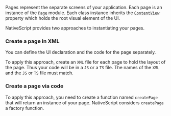 Pages represent the separate screens of your application. Each page is an instance of the [`Page`](http://docs.nativescript.org/api-reference/classes/_ui_page_.page.html) module. Each class instance inherits the [`ContentView`](http://docs.nativescript.org/api-reference/classes/_ui_content_view_.contentview.html) property which holds the root visual element of the UI.

NativeScript provides two approaches to instantiating your pages.

### Create a page in XML

You can define the UI declaration and the code for the page separately.

To apply this approach, create an `XML` file for each page to hold the layout of the page. Thus your code will be in a `JS` or a `TS` file. The names of the `XML` and the `JS` or `TS` file must match.
<snippet id='page-creation-xml'/>
<snippet id='page-creation-js'/>
<snippet id='page-creation-ts'/>

### Create a page via code

To apply this approach, you need to create a function named `createPage` that will return an instance of your page. NativeScript considers `createPage` a factory function.
<snippet id='page-code-create-js'/>
<snippet id='page-code-create-ts'/>
